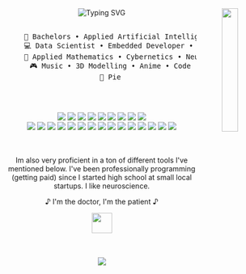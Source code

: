 <div align="center">
<img src="https://i.imgur.com/RLAZdgT.png" width="25%" align="right" />
<img src="https://readme-typing-svg.demolab.com?font=Fira+Code&size=35&pause=1000&color=F72D41&center=true&vCenter=true&width=435&lines=Hello+there" alt="Typing SVG" />
<br><br>
<pre>
    💼 Bachelors • Applied Artificial Intelligence
    💻 Data Scientist • Embedded Developer • Mobile Developer
    📖 Applied Mathematics • Cybernetics • Neuroscience
    🎮 Music • 3D Modelling • Anime • Code
    🍋 Pie
</pre>
<br><br>
<p align="center">
  <img src="https://img.shields.io/badge/java-%23ED8B00.svg?&style=for-the-badge&logo=java&logoColor=white"/>
  <img src="https://img.shields.io/badge/Kaggle-20BEFF?style=for-the-badge&logo=Kaggle&logoColor=white"/>
  <img src="https://img.shields.io/badge/sql-%230074c1.svg?&style=for-the-badge&logo=sqlite&logoColor=white"/>
  <img src="https://img.shields.io/badge/Amazon_AWS-FF9900?style=for-the-badge&logo=amazonaws&logoColor=white"/>
  <img src="https://img.shields.io/badge/pytorch-%23EE4C2C.svg?&style=for-the-badge&logo=pytorch&logoColor=white"/>
  <img src="https://img.shields.io/badge/tensorflow-%23FF6F00.svg?&style=for-the-badge&logo=tensorflow&logoColor=white"/>
  <img src="https://img.shields.io/badge/numpy-%23013243.svg?&style=for-the-badge&logo=numpy&logoColor=white"/>
  <img src="https://img.shields.io/badge/scikit--learn-%23F7931E.svg?&style=for-the-badge&logo=scikit-learn&logoColor=white"/>
  <img src="https://img.shields.io/badge/pandas-%23150458.svg?&style=for-the-badge&logo=pandas&logoColor=white"/><br>
  <img src="https://img.shields.io/badge/c-%23A8B9CC.svg?&style=for-the-badge&logo=c&logoColor=white"/>
  <img src="https://img.shields.io/badge/c++-%2300599C.svg?&style=for-the-badge&logo=c%2B%2B&logoColor=white"/>
  <img src="https://img.shields.io/badge/python-%233776AB.svg?&style=for-the-badge&logo=python&logoColor=white"/>
  <img src="https://img.shields.io/badge/html5-%23E34F26.svg?&style=for-the-badge&logo=html5&logoColor=white"/>
  <img src="https://img.shields.io/badge/css3-%231572B6.svg?&style=for-the-badge&logo=css3&logoColor=white"/>
  <img src="https://img.shields.io/badge/javascript-%23323330.svg?&style=for-the-badge&logo=javascript&logoColor=%23F7DF1E"/>
  <img src="https://img.shields.io/badge/Cloudflare-F38020?style=for-the-badge&logo=Cloudflare&logoColor=white"/>
  <img src="https://img.shields.io/badge/Google_Cloud-4285F4?style=for-the-badge&logo=google-cloud&logoColor=white"/>
  <img src="https://img.shields.io/badge/MySQL-005C84?style=for-the-badge&logo=mysql&logoColor=white"/>
  <img src="https://img.shields.io/badge/Sqlite-003B57?style=for-the-badge&logo=sqlite&logoColor=white"/>
  <img src="https://img.shields.io/badge/PostgreSQL-316192?style=for-the-badge&logo=postgresql&logoColor=white"/>
  <img src="https://img.shields.io/badge/pypi-3775A9?style=for-the-badge&logo=pypi&logoColor=white"/>
  <img src="https://img.shields.io/badge/R-276DC3?style=for-the-badge&logo=r&logoColor=white"/>
  <img src="https://img.shields.io/badge/Qt-41CD52?style=for-the-badge&logo=qt&logoColor=white"/>
  <img src="https://img.shields.io/badge/Selenium-43B02A?style=for-the-badge&logo=Selenium&logoColor=white"/>
  
  <br> <br>
  Im also very proficient in a ton of different tools I've mentioned below. I've been professionally programming (getting paid) since I started high school at small local startups. I like neuroscience.

  ♪ I'm the doctor, I'm the patient ♪
</p>

<img src="https://raw.githubusercontent.com/innng/innng/master/assets/kyubey.gif" height="40" />
<br><br><br>
  <p align="center">
    <a href="https://skillicons.dev">
<img src="https://skillicons.dev/icons?i=git,kubernetes,docker,c,vim,linux,windows,unity,aws,gcp,azure,terraform,jenkins,gradle,maven,github,githubactions,gitlab,nginx,postgres,mysql,sqlite,redis,python,r,pytorch,tensorflow,java,javascript,html,css,flask,django,fastapi,selenium,heroku,d3,vscode,visualstudio,idea,pycharm,webstorm,c,qt,raspberrypi,numpy" />
</a>
  </p>

</div>
